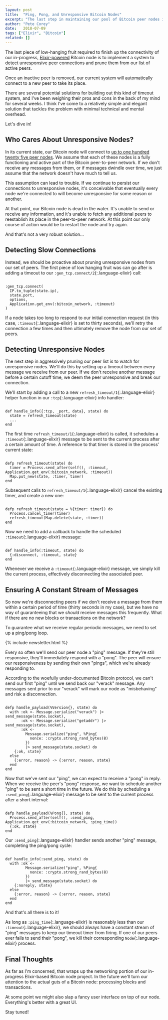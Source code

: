 ```yaml
---
layout: post
title:  "Ping, Pong, and Unresponsive Bitcoin Nodes"
excerpt: "The last step in maintaining our pool of Bitcoin peer nodes is to detect and remove unresponsive nodes from our network."
author: "Pete Corey"
date:   2018-07-09
tags: ["Elixir", "Bitcoin"]
related: []
---
```


The last piece of low-hanging fruit required to finish up the connectivity of our in-progress, [Elixir-powered](https://elixir-lang.org/) Bitcoin node is to implement a system to detect unresponsive peer connections and prune them from our list of active peers.

Once an inactive peer is removed, our current system will automatically connect to a new peer to take its place.

There are several potential solutions for building out this kind of timeout system, and I've been weighing their pros and cons in the back of my mind for several weeks. I think I've come to a relatively simple and elegant solution that tackles the problem with minimal technical and mental overhead.

Let's dive in!

## Who Cares About Unresponsive Nodes?

In its current state, our Bitcoin node will connect to [up to one hundred twenty five peer nodes](https://github.com/bitcoin/bitcoin/blob/23e7fe8be827cdcdcace2a77ecc683074b97f8a2/src/net.h#L70-L71). We assume that each of these nodes is a fully functioning and active part of the Bitcoin peer-to-peer network. If we don't receive any messages from them, or if messages dwindle over time, we just assume that the network doesn't have much to tell us.

This assumption can lead to trouble. If we continue to persist our connections to unresponsive nodes, it's conceivable that eventually every node we're connected to will become unresponsive for some reason or another.

At that point, our Bitcoin node is dead in the water. It's unable to send or receive any information, and it's unable to fetch any additional peers to reestablish its place in the peer-to-peer network. At this point our only course of action would be to restart the node and try again.

And that's not a very robust solution…

## Detecting Slow Connections

Instead, we should be proactive about pruning unresponsive nodes from our set of peers. The first piece of low hanging fruit was can go after is adding a timeout to our `:gen_tcp.connect/2`{:.language-elixir} call:

<pre class='language-elixir'><code class='language-elixir'>
:gen_tcp.connect(
  IP.to_tuple(state.ip),
  state.port,
  options,
  Application.get_env(:bitcoin_network, :timeout)
)
</code></pre>

If a node takes too long to respond to our initial connection request (in this case, `:timeout`{:.language-elixir} is set to thirty seconds), we'll retry the connection a few times and then ultimately remove the node from our set of peers.

## Detecting Unresponsive Nodes

The next step in aggressively pruning our peer list is to watch for unresponsive nodes. We'll do this by setting up a timeout between every message we receive from our peer. If we don't receive another message before a certain cutoff time, we deem the peer unresponsive and break our connection.

We'll start by adding a call to a new `refresh_timeout/1`{:.language-elixir} helper function in our `:tcp`{:.language-elixir} info handler:

<pre class='language-elixir'><code class='language-elixir'>
def handle_info({:tcp, _port, data}, state) do
  state = refresh_timeout(state)
  ...
end
</code></pre>

The first time `refresh_timeout/1`{:.language-elixir} is called, it schedules a `:timeout`{:.language-elixir} message to be sent to the current process after a certain amount of time. A reference to that timer is stored in the process' current state:

<pre class='language-elixir'><code class='language-elixir'>
defp refresh_timeout(state) do
  timer = Process.send_after(self(), :timeout, Application.get_env(:bitcoin_network, :timeout))
  Map.put_new(state, :timer, timer)
end
</code></pre>

Subsequent calls to `refresh_timeout/1`{:.language-elixir} cancel the existing timer, and create a new one:

<pre class='language-elixir'><code class='language-elixir'>
defp refresh_timeout(state = %{timer: timer}) do
  Process.cancel_timer(timer)
  refresh_timeout(Map.delete(state, :timer))
end
</code></pre>

Now we need to add a callback to handle the scheduled `:timeout`{:.language-elixir} message:

<pre class='language-elixir'><code class='language-elixir'>
def handle_info(:timeout, state) do
  {:disconnect, :timeout, state}
end
</code></pre>

Whenever we receive a `:timeout`{:.language-elixir} message, we simply kill the current process, effectively disconnecting the associated peer.

## Ensuring A Constant Stream of Messages

So now we're disconnecting peers if we don't receive a message from them within a certain period of time (thirty seconds in my case), but we have no way of guaranteeing that we _should_ receive messages this frequently. What if there are no new blocks or transactions on the network?

To guarantee what we receive regular periodic messages, we need to set up a ping/pong loop.

{% include newsletter.html %}

Every so often we'll send our peer node a "ping" message. If they're still responsive, they'll immediately respond with a "pong". The peer will ensure our responsiveness by sending their own "pings", which we're already responding to.

According to the woefully under-documented Bitcoin protocol, we can't send our first "ping" until we send back our "verack" message. Any messages sent prior to our "verack" will mark our node as "misbehaving" and risk a disconnection.

<pre class='language-elixir'><code class='language-elixir'>
defp handle_payload(%Version{}, state) do
  with :ok <- Message.serialize("verack") |> send_message(state.socket),
       :ok <- Message.serialize("getaddr") |> send_message(state.socket),
       :ok <-
         Message.serialize("ping", %Ping{
           nonce: :crypto.strong_rand_bytes(8)
         })
         |> send_message(state.socket) do
    {:ok, state}
  else
    {:error, reason} -> {:error, reason, state}
  end
end
</code></pre>

Now that we've sent our "ping", we can expect to receive a "pong" in reply. When we receive the peer's "pong" response, we want to schedule another "ping" to be sent a short time in the future. We do this by scheduling a `:send_ping`{:.language-elixir} message to be sent to the current process after a short interval:

<pre class='language-elixir'><code class='language-elixir'>
defp handle_payload(%Pong{}, state) do
  Process.send_after(self(), :send_ping, Application.get_env(:bitcoin_network, :ping_time))
  {:ok, state}
end
</code></pre>

Our `:send_ping`{:.language-elixir} handler sends another "ping" message, completing the ping/pong cycle:

<pre class='language-elixir'><code class='language-elixir'>
def handle_info(:send_ping, state) do
  with :ok <-
         Message.serialize("ping", %Ping{
           nonce: :crypto.strong_rand_bytes(8)
         })
         |> send_message(state.socket) do
    {:noreply, state}
  else
    {:error, reason} -> {:error, reason, state}
  end
end
</code></pre>

And that's all there is to it!

As long as `:ping_time`{:.language-elixir} is reasonably less than our `:timeout`{:.language-elixir}, we should always have a constant stream of "ping" messages to keep our timeout timer from firing. If one of our peers ever fails to send their "pong", we kill their corresponding `Node`{:.language-elixir} process.

## Final Thoughts

As far as I'm concerned, that wraps up the networking portion of our in-progress Elixir-based Bitcoin node project. In the future we'll turn our attention to the actual guts of a Bitcoin node: processing blocks and transactions.

At some point we might also slap a fancy user interface on top of our node. Everything's better with a great UI.

Stay tuned!
